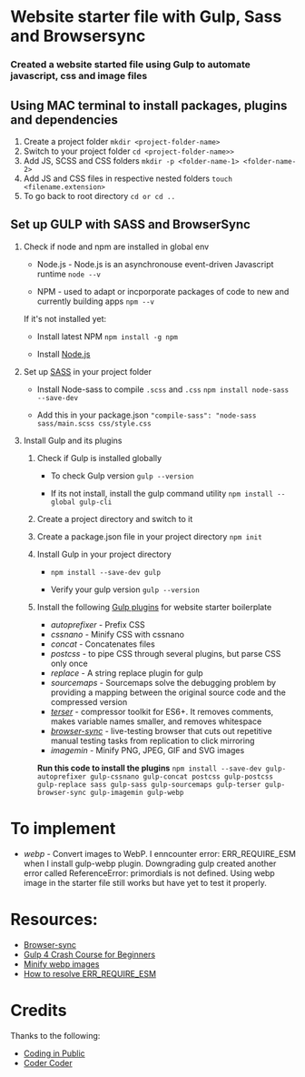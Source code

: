 # Website starter file with Gulp, Sass and Browsersync

### Created a website started file using Gulp to automate javascript, css and image files

## Using MAC terminal to install packages, plugins and dependencies

1. Create a project folder
   `mkdir <project-folder-name>`
2. Switch to your project folder
   `cd <project-folder-name>>`
3. Add JS, SCSS and CSS folders
   `mkdir -p <folder-name-1> <folder-name-2>`
4. Add JS and CSS files in respective nested folders
   `touch <filename.extension>`
5. To go back to root directory
   `cd or cd ..`

## Set up GULP with SASS and BrowserSync

1. Check if node and npm are installed in global env

   - Node.js - Node.js is an asynchronouse event-driven Javascript runtime
     `node --v`

   - NPM - used to adapt or incporporate packages of code to new and currently building apps
     `npm --v`

   If it's not installed yet:

   - Install latest NPM
     `npm install -g npm`

   - Install [Node.js](https://nodejs.org/en/download)

2. Set up [SASS](https://sass-lang.com/) in your project folder

   - Install Node-sass to compile `.scss` and `.css`
     `npm install node-sass --save-dev`

   - Add this in your package.json
     `"compile-sass": "node-sass sass/main.scss css/style.css`

3. Install Gulp and its plugins

   1. Check if Gulp is installed globally

      - To check Gulp version
        `gulp --version`

      - If its not install, install the gulp command utility
        `npm install --global gulp-cli`

   2. Create a project directory and switch to it

   3. Create a package.json file in your project directory
      `npm init`

   4. Install Gulp in your project directory

      - `npm install --save-dev gulp`

      - Verify your gulp version
        `gulp --version`

   5. Install the following [Gulp plugins](https://gulpjs.com/plugins) for website starter boilerplate

      - _autoprefixer_ - Prefix CSS
      - _cssnano_ - Minify CSS with cssnano
      - _concat_ - Concatenates files
      - _postcss_ - to pipe CSS through several plugins, but parse CSS only once
      - _replace_ - A string replace plugin for gulp
      - _sourcemaps_ - Sourcemaps solve the debugging problem by providing a mapping between the original source code and the compressed version
      - [_terser_](https://terser.org/) - compressor toolkit for ES6+. It removes comments, makes variable names smaller, and removes whitespace
      - [_browser-sync_](https://browsersync.io/) - live-testing browser that cuts out repetitive manual testing tasks from replication to click mirroring
      - _imagemin_ - Minify PNG, JPEG, GIF and SVG images

      **Run this code to install the plugins**
      `npm install --save-dev gulp-autoprefixer gulp-cssnano gulp-concat postcss gulp-postcss gulp-replace sass gulp-sass gulp-sourcemaps gulp-terser gulp-browser-sync gulp-imagemin gulp-webp`

# To implement

- _webp_ - Convert images to WebP. I enncounter error: ERR_REQUIRE_ESM when I install gulp-webp plugin. Downgrading gulp created another error called ReferenceError: primordials is not defined. Using webp image in the starter file still works but have yet to test it properly.

# Resources:

- [Browser-sync](https://youtu.be/q0E1hbcj-NI)
- [Gulp 4 Crash Course for Beginners](https://youtu.be/-lG0kDeuSJk)
- [Minify webp images](https://www.youtube.com/watch?v=ubHwScDfRQA&t=958s)
- [How to resolve ERR_REQUIRE_ESM](https://stackoverflow.com/questions/69862766/getting-error-err-require-esm-while-running-gulp-command)

# Credits

Thanks to the following:

- [Coding in Public](https://www.youtube.com/@CodinginPublic)
- [Coder Coder](https://www.youtube.com/@TheCoderCoder)
